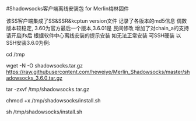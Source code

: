 #Shadowsocks客户端离线安装包 for Merlin梅林固件

该SS客户端集成了SS&SSR&kcptun
version文件 记录了各版本的md5信息
偶数版本较稳定, 3.60为官方最后一个版本,3.6.01是 民间修改 增加了对chain_a的支持
请开启jfs后 根据软件中心离线安装的提示安装
如无法正常安装 可SSH硬装 以SSH安装3.6.0为例:

cd /tmp

wget -N -O shadowsocks.tar.gz https://raw.githubusercontent.com/heweiye/Merlin_Shadowsocks/master/shadowsocks_3.6.0.tar.gz

tar -zxvf /tmp/shadowsocks.tar.gz

chmod +x /tmp/shadowsocks/install.sh

sh /tmp/shadowsocks/install.sh
